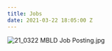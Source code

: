 ```yaml
---
title: Jobs
date: 2021-03-22 18:05:00 Z
---
```


![21_0322 MBLD Job Posting.jpg](/uploads/21_0322%20MBLD%20Job%20Posting.jpg)